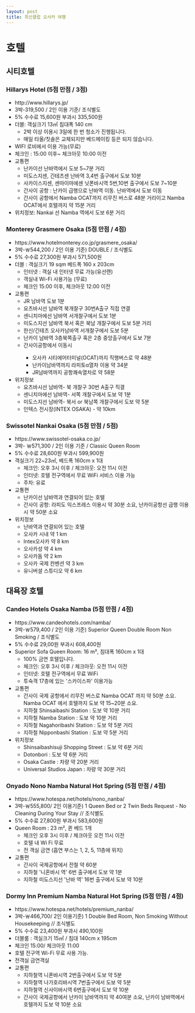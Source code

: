 ```yaml
---
layout: post
title: 최신클럽 오사카 여행
---
```


<h1>호텔</h1>
<h2>시티호텔</h2>
<h3>Hillarys Hotel (5점 만점 / 3점)</h3>

<ul>
 <li>http://www.hillarys.jp/</li>
 <li>3박-319,500 / 2인 이용 기준/ 조식별도 </li>
 <li>5% 수수료 15,600원 부과시 335,500원</li>
 <li>더블: 객실크기 13㎡  침대폭 140 cm
  <ul>
   <li>2박 이상 이용시 3일에 한 번 청소가 진행됩니다. </li>
   <li>매일 타올/칫솔은 교체되지만 베드메이킹 등은 되지 않습니다.</li>
  </ul>
 </li>
 <li>WIFI 로비에서  이용 가능(무료)</li>
 <li>체크인 : 15:00 이후~ 체크아웃 10:00 이전</li>
 <li>교통편
  <ul>
   <li>난카이선 난바역에서 도보 5~7분 거리</li>
   <li>미도스지센, 긴테츠센 난바역 3,4번 출구에서 도보 10분</li>
   <li>사카이스지센, 센마이마에센 닛폰바시역 5번,10번 출구에서 도보 7~10분</li>
   <li>간사이 공항 : 난카이 급행으로 난바역 이동. 난바역에서 도보 이동</li>
   <li>간사이 공항에서 Namba OCAT까지 리무진 버스로 48분 거리이고 Namba OCAT에서 호텔까지 약 15분 거리</li>
  </ul>
 </li>
 <li>위치정보: Nankai 선 Namba 역에서 도보 6분 거리</li>
</ul>


<h3>Monterey Grasmere Osaka (5점 만점 / 4점) </h3>

<ul>
 <li>https://www.hotelmonterey.co.jp/grasmere_osaka/</li>
 <li>3박-￦544,200 / 2인 이용 기준) DOUBLE / 조식별도</li>
 <li>5% 수수료 27,300원 부과시 571,500원</li>
 <li>더블 : 객실크기 19 sqm 베드폭 160 x 203cm
  <ul>
   <li>인터넷 : 객실 내 인터넷 무료 가능(유선랜) </li>
   <li>객실내 Wi-Fi 사용가능 (무료) </li>
   <li>체크인 15:00 이후, 체크아웃 12:00 이전 </li>
  </ul>
 </li>
 <li>교통편
  <ul>
	<li>JR 남바역 도보 1분</li>
	<li>요츠바시선 남바역 북개찰구 30번A출구 직접 연결</li>
	<li>센니치마에선 남바역 서개찰구에서 도보 1분</li>
	<li>미도스지선 남바역 북서 혹은 북남 개찰구에서 도보 5분 거리</li>
	<li>한신/긴테츠 오사카남바역 서개찰구에서 도보 5분</li>
	<li>난카이 남바역 3층북쪽출구 혹은 2층 중앙출구에서 도보 7분</li>
	<li>간사이공항에서 이동시</li>
	 <ul>
	  <li>오사카 시티에어터미널(OCAT)까지 직행버스로 약 48분</li>
      <li>난카이남바역까지 라피토α열차 이용 약 34분</li>
      <li>JR남바역까지 공항쾌속열차로 약 58분</li>
     </ul>
  </ul>
 </li>
 <li>위치정보
  <ul>
   <li>요츠바시선 남바역- 북 개찰구 30번 A출구 직결</li>
   <li>센니치마에선 남바역- 서쪽 개찰구에서 도보 약 1분</li>
   <li>미도스지선 남바역- 북서 or 북남쪽 개찰구에서 도보 약 5분</li>
   <li>인텍스 전시장(INTEX OSAKA) - 약 10km</li>
  </ul>
 </li>
</ul>

<h3>Swissotel Nankai Osaka (5점 만점 / 5점)</h3>

<ul>
 <li>https://www.swissotel-osaka.co.jp/</li>
 <li>3박- ￦571,300 / 2인 이용 기준 / Classic Queen Room </li>
 <li>5% 수수료 28,600원 부과시 599,900원</li>
 <li>객실크기 22~23㎡, 베드폭 160cm x 1대
  <ul>
   <li>체크인: 오후 3시 이후 / 체크아웃: 오전 11시 이전</li>
   <li>인터넷: 호텔 전구역에서 무료 WiFi 서비스 이용 가능 </li>
   <li>주차: 유료</li>
  </ul>
 </li>
 <li>교통편
  <ul>
   <li>난카이선 남바역과 연결되어 있는 호텔</li>
   <li>간사이 공항: 라피도 익스프레스 이용시 약 30분 소요, 난카이공항선 급행 이용시 약 50분 소요</li>
  </ul>
 </li>
 <li>위치정보
  <ul>
   <li>난바역과 연결되어 있는 호텔</li>
   <li>오사카 시내 약 1 km</li>
   <li>Intex오사카 약 8 km</li>
   <li>오사카성 약 4 km</li>
   <li>오사카돔 약 2 km</li>
   <li>오사카 국제 컨벤션 약 3 km</li>
   <li>유니버셜 스튜디오 약 6 km</li>
  </ul>
 </li>
</ul>


<h2> 대욕장 호텔 </h2>

<h3>Candeo Hotels Osaka Namba (5점 만점 / 4점)</h3>

<ul>
 <li>https://www.candeohotels.com/namba/ </li>
 <li>3박-￦579,400 / 2인 이용 기준)  Superior Queen Double Room Non Smoking / 조식별도</li>
 <li>5% 수수료 29,00원 부과시 608,400원</li>
 <li>Superior Sofa Queen Room: 16 m², 침대폭 160cm x 1대
  <ul>
   <li>100% 금연 호텔입니다. </li>
   <li>체크인: 오후 3시 이후 / 체크아웃: 오전 11시 이전</li>
   <li>인터넷: 호텔 전구역에서 무료 WiFi</li>
   <li>투숙객 17층에 있는 '스카이스파' 이용가능</li>
  </ul>
 </li>
 <li>교통편
  <ul>
   <li>간사이 국제 공항에서 리무진 버스로 Namba OCAT 까지 약 50분 소요. Namba OCAT 에서 호텔까지 도보 약 15~20분 소요. </li>
   <li>지하철 Shinsaibashi Station : 도보 약 10분 거리</li>
   <li>지하철 Namba Station : 도보 약 10분 거리</li>
   <li>지하철 Nagahoribashi Station : 도보 약 5분 거리</li>
   <li>지하철 Nipponbashi Station : 도보 약 5분 거리</li>
  </ul>
 </li>
 <li>위치정보
  <ul>
   <li>Shinsaibashisuji Shopping Street : 도보 약 6분 거리</li>
   <li>Dotonbori : 도보 약 6분 거리</li>
   <li>Osaka Castle : 차량 약 20분 거리</li>
   <li>Universal Studios Japan : 차량 약 30분 거리</li>
  </ul>
 </li>
</ul>


<h3>Onyado Nono Namba Natural Hot Spring (5점 만점 / 4점)</h3>

<ul>
 <li>https://www.hotespa.net/hotels/nono_nanba/</li>
 <li>3박-￦555,800/ 2인 이용기준) 1 Queen Bed or 2 Twin Beds Request - No Cleaning During Your Stay // 조식별도 </li>
 <li>5% 수수료 27,800원 부과시 583,600원</li>
 <li>Queen Room : 23 m², 퀸 베드 1개
  <ul>
   <li>체크인 오후 3시 이후 / 체크아웃 오전 11시 이전</li>
   <li>호텔 내 Wi Fi 무료</li>
   <li>전 객실 금연 (흡연 부스는 1, 2, 5, 11층에 위치)</li>
  </ul>
 </li>
 <li>교통편
  <ul>
   <li>간사이 국제공항에서 전철 약 60분</li>
   <li>지하철 '니혼바시 역' 6번 출구에서 도보 약 1분</li>
   <li>지하철 미도스지선 '난바 역' 16번 출구에서 도보 약 10분</li>
  </ul>
 </li>
</ul>


<h3> Dormy Inn Premium Namba Natural Hot Spring  (5점 만점 / 4점)</h3>

<ul>
 <li>https://www.hotespa.net/hotels/premium_nanba/</li>
 <li>3박-￦466,700/ 2인 이용기준)  1 Double Bed Room, Non Smoking Without Housekeeping // 조식별도 </li>
 <li>5% 수수료 23,400원 부과시 490,100원</li>
 <li>더블룸 : 객실크기 15㎡ / 침대 140cm x 195cm</li>
 <li>체크인 15:00/ 체크아웃 11:00</li>
 <li>호텔 전구역 Wi-Fi 무료 사용 가능.</li>
 <li>전객실 금연객실</li>
 <li>교통편
  <ul>
   <li>지하철역 니폰바시역 2번출구에서 도보 약 5분</li>
   <li>지하철역 나가호리바시역 7번출구에서 도보 약 5분</li>
   <li>지하철역 신사이바시역 6번출구에서 도보 약 10분</li>
   <li>간사이 국제공항에서 난카이 남바역까지 약 40여분 소요, 난카이 남바역에서 호텔까지 도보 약 10분 소요</li>
  </ul>
 </il>
</ul>


